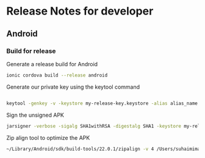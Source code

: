 # Release Notes for developer

## Android

### Build for release

Generate a release build for Android

```bash
ionic cordova build --release android

```

Generate our private key using the keytool command

```bash

keytool -genkey -v -keystore my-release-key.keystore -alias alias_name -keyalg RSA -keysize 2048 -validity 10000

```

Sign the unsigned APK

```bash
jarsigner -verbose -sigalg SHA1withRSA -digestalg SHA1 -keystore my-release-key.keystore /Users/suhaimimaidin/Projects/Xplorail/ionic2-xplorail/platforms/android/build/outputs/apk/android-release-unsigned.apk alias_name

```

Zip align tool to optimize the APK

```bash
~/Library/Android/sdk/build-tools/22.0.1/zipalign -v 4 /Users/suhaimimaidin/Projects/Xplorail/ionic2-xplorail/platforms/android/build/outputs/apk/android-release-unsigned.apk ~/Desktop/XploRail.apk
```
